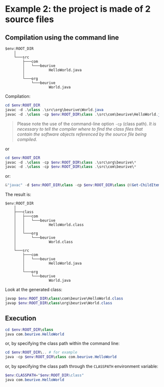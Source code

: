 # Example 2: the project is made of 2 source files

## Compilation using the command line

	$env:ROOT_DIR
	    │
		└───src
		    ├───com
		    │   └───beurive
		    │           HelloWorld.java
		    │
		    └───org
		        └───beurive
		                World.java

Compilation:

```powershell
cd $env:ROOT_DIR
javac -d .\class .\src\org\beurive\World.java
javac -d .\class -cp $env:ROOT_DIR\class .\src\com\beurive\HelloWorld.java
```

> Please note the use of the command-line option `-cp` (class path). _It is necessary to tell the compiler where to find the class files that contain the software objects referenced by the source file being compiled_.

or

```powershell
cd $env:ROOT_DIR
javac -d .\class -cp $env:ROOT_DIR\class .\src\org\beurive\*
javac -d .\class -cp $env:ROOT_DIR\class .\src\com\beurive\*
```

or:

```powershell
&"javac" -d $env:ROOT_DIR\class -cp $env:ROOT_DIR\class @(Get-ChildItem -Recurse -Path $env:ROOT_DIR\src -Filter *.java).FullName
```

The result is:

	$env:ROOT_DIR
		│
		├───class
		│   ├───com
		│   │   └───beurive
		│   │           HelloWorld.class
		│   │
		│   └───org
		│       └───beurive
		│               World.class
		│
		└───src
		    ├───com
		    │   └───beurive
		    │           HelloWorld.java
		    │
		    └───org
		        └───beurive
		                World.java

Look at the generated class:

```powershell
javap $env:ROOT_DIR\class\com\beurive\HelloWorld.class
javap $env:ROOT_DIR\class\org\beurive\World.class
```

## Execution

```powershell
cd $env:ROOT_DIR\class
java com.beurive.HelloWorld
```

or, by specifying the class path within the command line:

```powershell
cd $env:ROOT_DIR\.. # for example
java -cp $env:ROOT_DIR\class com.beurive.HelloWorld
```

or, by specifying the class path through the `CLASSPATH` environment variable:

```powershell
$env:CLASSPATH="$env:ROOT_DIR\class"
java com.beurive.HelloWorld
```
